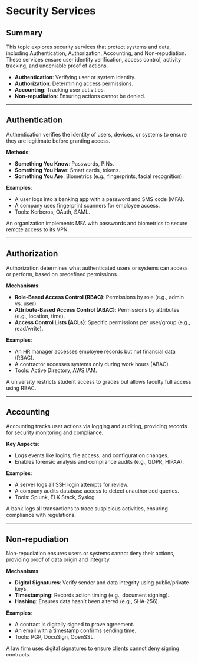 # Security Services

## Summary

This topic explores security services that protect systems and data, including Authentication, Authorization, Accounting, and Non-repudiation. These services ensure user identity verification, access control, activity tracking, and undeniable proof of actions.

* **Authentication**: Verifying user or system identity.
* **Authorization**: Determining access permissions.
* **Accounting**: Tracking user activities.
* **Non-repudiation**: Ensuring actions cannot be denied.

---

## Authentication

Authentication verifies the identity of users, devices, or systems to ensure they are legitimate before granting access.

**Methods**:
- **Something You Know**: Passwords, PINs.
- **Something You Have**: Smart cards, tokens.
- **Something You Are**: Biometrics (e.g., fingerprints, facial recognition).

**Examples**:
- A user logs into a banking app with a password and SMS code (MFA).
- A company uses fingerprint scanners for employee access.
- Tools: Kerberos, OAuth, SAML.

 An organization implements MFA with passwords and biometrics to secure remote access to its VPN.

---

## Authorization

Authorization determines what authenticated users or systems can access or perform, based on predefined permissions.

**Mechanisms**:
- **Role-Based Access Control (RBAC)**: Permissions by role (e.g., admin vs. user).
- **Attribute-Based Access Control (ABAC)**: Permissions by attributes (e.g., location, time).
- **Access Control Lists (ACLs)**: Specific permissions per user/group (e.g., read/write).

**Examples**:
- An HR manager accesses employee records but not financial data (RBAC).
- A contractor accesses systems only during work hours (ABAC).
- Tools: Active Directory, AWS IAM.

 A university restricts student access to grades but allows faculty full access using RBAC.

---

## Accounting

Accounting tracks user actions via logging and auditing, providing records for security monitoring and compliance.

**Key Aspects**:
- Logs events like logins, file access, and configuration changes.
- Enables forensic analysis and compliance audits (e.g., GDPR, HIPAA).

**Examples**:
- A server logs all SSH login attempts for review.
- A company audits database access to detect unauthorized queries.
- Tools: Splunk, ELK Stack, Syslog.

 A bank logs all transactions to trace suspicious activities, ensuring compliance with regulations.

---

## Non-repudiation

Non-repudiation ensures users or systems cannot deny their actions, providing proof of data origin and integrity.

**Mechanisms**:
- **Digital Signatures**: Verify sender and data integrity using public/private keys.
- **Timestamping**: Records action timing (e.g., document signing).
- **Hashing**: Ensures data hasn’t been altered (e.g., SHA-256).

**Examples**:
- A contract is digitally signed to prove agreement.
- An email with a timestamp confirms sending time.
- Tools: PGP, DocuSign, OpenSSL.

 A law firm uses digital signatures to ensure clients cannot deny signing contracts.
